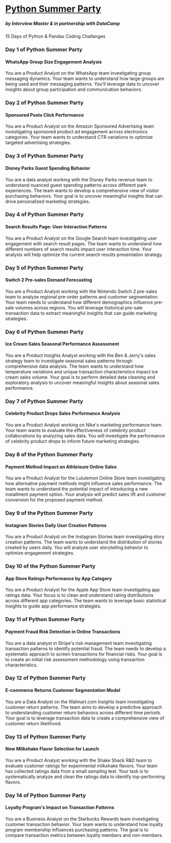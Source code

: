 # [Python Summer Party](https://www.interviewmaster.ai/python-party)
##### by Interview Master & in partnership with DataCamp
15 Days of Python &amp; Pandas Coding Challanges

### Day 1 of Python Summer Party
#### WhatsApp Group Size Engagement Analysis
You are a Product Analyst on the WhatsApp team investigating group messaging dynamics. Your team wants to understand how large groups are being used and their messaging patterns. You'll leverage data to uncover insights about group participation and communication behaviors.

### Day 2 of Python Summer Party
#### Sponsored Posts Click Performance
You are a Product Analyst on the Amazon Sponsored Advertising team investigating sponsored product ad engagement across electronics categories. Your team wants to understand CTR variations to optimize targeted advertising strategies.

### Day 3 of Python Summer Party
#### Disney Parks Guest Spending Behavior
You are a data analyst working with the Disney Parks revenue team to understand nuanced guest spending patterns across different park experiences. The team wants to develop a comprehensive view of visitor purchasing behaviors. Your goal is to uncover meaningful insights that can drive personalized marketing strategies.

### Day 4 of Python Summer Party
#### Search Results Page: User Interaction Patterns
You are a Product Analyst on the Google Search team investigating user engagement with search result pages. The team wants to understand how different numbers of search results impact user interaction time. Your analysis will help optimize the current search results presentation strategy.

### Day 5 of Python Summer Party
#### Switch 2 Pre-sales Demand Forecasting
You are a Product Analyst working with the Nintendo Switch 2 pre-sales team to analyze regional pre-order patterns and customer segmentation. Your team needs to understand how different demographics influence pre-sale volumes across regions. You will leverage historical pre-sale transaction data to extract meaningful insights that can guide marketing strategies.

### Day 6 of Python Summer Party
#### Ice Cream Sales Seasonal Performance Assessment
You are a Product Insights Analyst working with the Ben & Jerry's sales strategy team to investigate seasonal sales patterns through comprehensive data analysis. The team wants to understand how temperature variations and unique transaction characteristics impact ice cream sales volume. Your goal is to perform detailed data cleaning and exploratory analysis to uncover meaningful insights about seasonal sales performance.

### Day 7 of Python Summer Party
#### Celebrity Product Drops Sales Performance Analysis
You are a Product Analyst working on Nike's marketing performance team. Your team wants to evaluate the effectiveness of celebrity product collaborations by analyzing sales data. You will investigate the performance of celebrity product drops to inform future marketing strategies.

### Day 8 of the Python Summer Party
#### Payment Method Impact on Athleisure Online Sales
You are a Product Analyst for the Lululemon Online Store team investigating how alternative payment methods might influence sales performance. The team wants to understand the potential impact of introducing a new installment payment option. Your analysis will predict sales lift and customer conversion for the proposed payment method.

### Day 9 of the Python Summer Party
#### Instagram Stories Daily User Creation Patterns
You are a Product Analyst on the Instagram Stories team investigating story creation patterns. The team wants to understand the distribution of stories created by users daily. You will analyze user storytelling behavior to optimize engagement strategies.

### Day 10 of the Python Summer Party
#### App Store Ratings Performance by App Category
You are a Product Analyst for the Apple App Store team investigating app ratings data. Your focus is to clean and understand rating distributions across different app categories. The team wants to leverage basic statistical insights to guide app performance strategies.

### Day 11 of Python Summer Party
#### Payment Fraud Risk Detection in Online Transactions
You are a data analyst in Stripe's risk management team investigating transaction patterns to identify potential fraud. The team needs to develop a systematic approach to screen transactions for financial risks. Your goal is to create an initial risk assessment methodology using transaction characteristics.

### Day 12 of Python Summer Party
#### E-commerce Returns Customer Segmentation Model
You are a Data Analyst on the Walmart.com Insights team investigating customer return patterns. The team aims to develop a predictive approach to understanding customer return behaviors across different time periods. Your goal is to leverage transaction data to create a comprehensive view of customer return likelihood.

### Day 13 of Python Summer Party
#### New Milkshake Flavor Selection for Launch
You are a Product Analyst working with the Shake Shack R&D team to evaluate customer ratings for experimental milkshake flavors. Your team has collected ratings data from a small sampling test. Your task is to systematically analyze and clean the ratings data to identify top-performing flavors.

### Day 14 of Python Summer Party
#### Loyalty Program's Impact on Transaction Patterns
You are a Business Analyst on the Starbucks Rewards team investigating customer transaction behavior. Your team wants to understand how loyalty program membership influences purchasing patterns. The goal is to compare transaction metrics between loyalty members and non-members.
